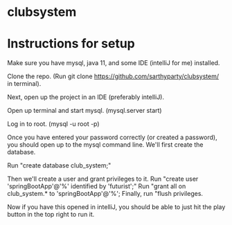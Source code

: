 # clubsystem

<h1>Instructions for setup</h3>

Make sure you have mysql, java 11, and some IDE (intelliJ for me) installed.

Clone the repo. (Run git clone https://github.com/sarthyparty/clubsystem/ in terminal).

Next, open up the project in an IDE (preferably intelliJ).

Open up terminal and start mysql. (mysql.server start)

Log in to root. (mysql -u root -p)

Once you have entered your password correctly (or created a password), you should open up to the mysql command line. We'll first create the database.

Run "create database club_system;"

Then we'll create a user and grant privileges to it. Run "create user 'springBootApp'@'%' identified by 'futurist';" Run "grant all on club_system.* to 'springBootApp'@'%'; Finally, run "flush privileges.

Now if you have this opened in intelliJ, you should be able to just hit the play button in the top right to run it.
